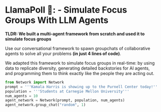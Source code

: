 # LlamaPoll 🦙: - Simulate Focus Groups With LLM Agents

__TLDR: We built a multi-agent framework from scratch and used it to simulate focus groups__ 

Use our conversational framework to spawn groupchats of collaborative agents to solve all your problems __(in just 4 lines of code)__.

We adapted this framework to simulate focus groups in real-time: by using data to replicate diversity, generating detailed backstories for AI agents, and programming them to think exactly like the people they are acting out. 
```python
from Network import Network
prompt = '''Kamala Harris is showing up to the Purnell Center today!'''
population = '''Students at Carnegie Mellon University'''
num_agents = 10
agent_network = Network(prompt, population, num_agents)
agent_network.group_chat("random", 1)

